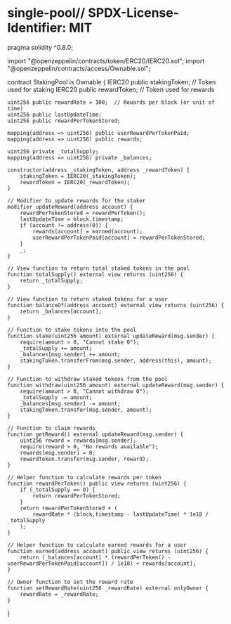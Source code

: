 # single-pool// SPDX-License-Identifier: MIT
pragma solidity ^0.8.0;

import "@openzeppelin/contracts/token/ERC20/IERC20.sol";
import "@openzeppelin/contracts/access/Ownable.sol";

contract StakingPool is Ownable {
    IERC20 public stakingToken;  // Token used for staking
    IERC20 public rewardToken;   // Token used for rewards

    uint256 public rewardRate = 100;  // Rewards per block (or unit of time)
    uint256 public lastUpdateTime;
    uint256 public rewardPerTokenStored;

    mapping(address => uint256) public userRewardPerTokenPaid;
    mapping(address => uint256) public rewards;

    uint256 private _totalSupply;
    mapping(address => uint256) private _balances;

    constructor(address _stakingToken, address _rewardToken) {
        stakingToken = IERC20(_stakingToken);
        rewardToken = IERC20(_rewardToken);
    }

    // Modifier to update rewards for the staker
    modifier updateReward(address account) {
        rewardPerTokenStored = rewardPerToken();
        lastUpdateTime = block.timestamp;
        if (account != address(0)) {
            rewards[account] = earned(account);
            userRewardPerTokenPaid[account] = rewardPerTokenStored;
        }
        _;
    }

    // View function to return total staked tokens in the pool
    function totalSupply() external view returns (uint256) {
        return _totalSupply;
    }

    // View function to return staked tokens for a user
    function balanceOf(address account) external view returns (uint256) {
        return _balances[account];
    }

    // Function to stake tokens into the pool
    function stake(uint256 amount) external updateReward(msg.sender) {
        require(amount > 0, "Cannot stake 0");
        _totalSupply += amount;
        _balances[msg.sender] += amount;
        stakingToken.transferFrom(msg.sender, address(this), amount);
    }

    // Function to withdraw staked tokens from the pool
    function withdraw(uint256 amount) external updateReward(msg.sender) {
        require(amount > 0, "Cannot withdraw 0");
        _totalSupply -= amount;
        _balances[msg.sender] -= amount;
        stakingToken.transfer(msg.sender, amount);
    }

    // Function to claim rewards
    function getReward() external updateReward(msg.sender) {
        uint256 reward = rewards[msg.sender];
        require(reward > 0, "No rewards available");
        rewards[msg.sender] = 0;
        rewardToken.transfer(msg.sender, reward);
    }

    // Helper function to calculate rewards per token
    function rewardPerToken() public view returns (uint256) {
        if (_totalSupply == 0) {
            return rewardPerTokenStored;
        }
        return rewardPerTokenStored + (
            rewardRate * (block.timestamp - lastUpdateTime) * 1e18 / _totalSupply
        );
    }

    // Helper function to calculate earned rewards for a user
    function earned(address account) public view returns (uint256) {
        return (_balances[account] * (rewardPerToken() - userRewardPerTokenPaid[account]) / 1e18) + rewards[account];
    }

    // Owner function to set the reward rate
    function setRewardRate(uint256 _rewardRate) external onlyOwner {
        rewardRate = _rewardRate;
    }
}
